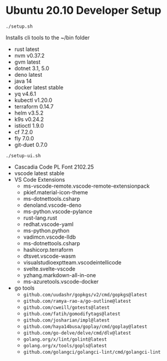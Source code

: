 # Ubuntu 20.10 Developer Setup

```
./setup.sh
```

Installs cli tools to the ~/bin folder

- rust latest
- nvm v0.37.2
- gvm latest
- dotnet 3.1, 5.0
- deno latest
- java 14
- docker latest stable
- yq v4.6.1
- kubectl v1.20.0
- terraform 0.14.7
- helm v3.5.2
- k9s v0.24.2
- istioctl 1.9.0
- cf 7.2.0
- fly 7.0.0
- git-duet 0.7.0

```
./setup-ui.sh
```

- Cascadia Code PL Font 2102.25
- vscode latest stable
- VS Code Extensions
  - ms-vscode-remote.vscode-remote-extensionpack
  - pkief.material-icon-theme
  - ms-dotnettools.csharp
  - denoland.vscode-deno
  - ms-python.vscode-pylance
  - rust-lang.rust
  - redhat.vscode-yaml
  - ms-python.python
  - vadimcn.vscode-lldb
  - ms-dotnettools.csharp
  - hashicorp.terraform
  - dtsvet.vscode-wasm
  - visualstudioexptteam.vscodeintellicode
  - svelte.svelte-vscode
  - yzhang.markdown-all-in-one
  - ms-azuretools.vscode-docker
- go tools
  - `github.com/uudashr/gopkgs/v2/cmd/gopkgs@latest`
  - `github.com/ramya-rao-a/go-outline@latest`
  - `github.com/cweill/gotests@latest`
  - `github.com/fatih/gomodifytags@latest`
  - `github.com/josharian/impl@latest`
  - `github.com/haya14busa/goplay/cmd/goplay@latest`
  - `github.com/go-delve/delve/cmd/dlv@latest`
  - `golang.org/x/lint/golint@latest`
  - `golang.org/x/tools/gopls@latest`
  - `github.com/golangci/golangci-lint/cmd/golangci-lint`

